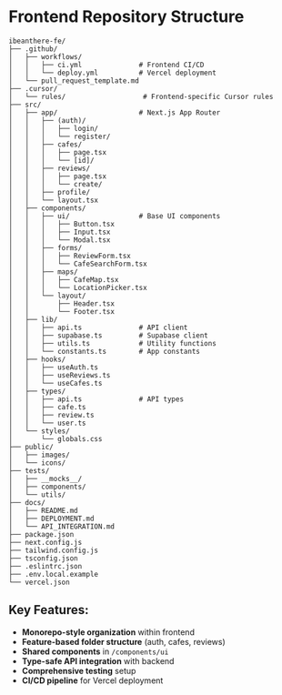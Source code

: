 # Frontend Repository Structure

```
ibeanthere-fe/
├── .github/
│   ├── workflows/
│   │   ├── ci.yml              # Frontend CI/CD
│   │   └── deploy.yml          # Vercel deployment
│   └── pull_request_template.md
├── .cursor/
│   └── rules/                   # Frontend-specific Cursor rules
├── src/
│   ├── app/                    # Next.js App Router
│   │   ├── (auth)/
│   │   │   ├── login/
│   │   │   └── register/
│   │   ├── cafes/
│   │   │   ├── page.tsx
│   │   │   └── [id]/
│   │   ├── reviews/
│   │   │   ├── page.tsx
│   │   │   └── create/
│   │   ├── profile/
│   │   └── layout.tsx
│   ├── components/
│   │   ├── ui/                 # Base UI components
│   │   │   ├── Button.tsx
│   │   │   ├── Input.tsx
│   │   │   └── Modal.tsx
│   │   ├── forms/
│   │   │   ├── ReviewForm.tsx
│   │   │   └── CafeSearchForm.tsx
│   │   ├── maps/
│   │   │   ├── CafeMap.tsx
│   │   │   └── LocationPicker.tsx
│   │   └── layout/
│   │       ├── Header.tsx
│   │       └── Footer.tsx
│   ├── lib/
│   │   ├── api.ts              # API client
│   │   ├── supabase.ts         # Supabase client
│   │   ├── utils.ts            # Utility functions
│   │   └── constants.ts        # App constants
│   ├── hooks/
│   │   ├── useAuth.ts
│   │   ├── useReviews.ts
│   │   └── useCafes.ts
│   ├── types/
│   │   ├── api.ts              # API types
│   │   ├── cafe.ts
│   │   ├── review.ts
│   │   └── user.ts
│   └── styles/
│       └── globals.css
├── public/
│   ├── images/
│   └── icons/
├── tests/
│   ├── __mocks__/
│   ├── components/
│   └── utils/
├── docs/
│   ├── README.md
│   ├── DEPLOYMENT.md
│   └── API_INTEGRATION.md
├── package.json
├── next.config.js
├── tailwind.config.js
├── tsconfig.json
├── .eslintrc.json
├── .env.local.example
└── vercel.json
```

## Key Features:
- **Monorepo-style organization** within frontend
- **Feature-based folder structure** (auth, cafes, reviews)
- **Shared components** in `/components/ui`
- **Type-safe API integration** with backend
- **Comprehensive testing** setup
- **CI/CD pipeline** for Vercel deployment
